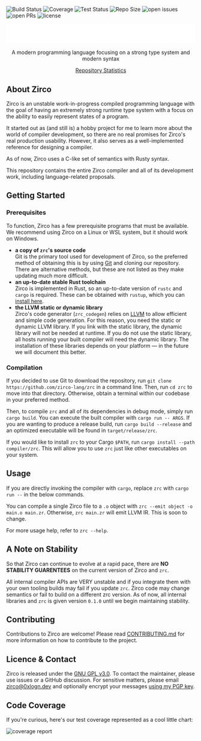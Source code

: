 ![Build Status](https://img.shields.io/github/actions/workflow/status/zirco-lang/zrc/build.yml?style=flat-square) ![Coverage](https://img.shields.io/codecov/c/github/zirco-lang/zrc?style=flat-square) ![Test Status](https://img.shields.io/github/actions/workflow/status/zirco-lang/zrc/test.yml?label=tests&style=flat-square) ![Repo Size](https://img.shields.io/github/repo-size/zirco-lang/zrc?style=flat-square) ![open issues](https://img.shields.io/github/issues-raw/zirco-lang/zrc?style=flat-square) ![open PRs](https://img.shields.io/github/issues-pr-raw/zirco-lang/zrc?style=flat-square) ![license](https://img.shields.io/github/license/zirco-lang/zrc?style=flat-square)

<div align="center">

![Zirco banner](https://github.com/zirco-lang/assets/blob/main/png/wide-light.png)

A modern programming language focusing on a strong type system and modern syntax

[Repository Statistics](https://repo-tracker.com/r/gh/zirco-lang/zrc)

</div>

## About Zirco

Zirco is an unstable work-in-progress compiled programming language with the goal of having an extremely strong runtime type system with a focus on the ability to easily represent states of a program.

It started out as (and still is) a hobby project for me to learn more about the world of compiler development, so there are no real promises for Zirco's real production usability. However, it also serves as a well-implemented reference for designing a compiler.

As of now, Zirco uses a C-like set of semantics with Rusty syntax.

This repository contains the entire Zirco compiler and all of its development work, including language-related proposals.

## Getting Started

### Prerequisites

To function, Zirco has a few prerequisite programs that must be available. We recommend using Zirco on a Linux or WSL system, but it should work on Windows.

- **a copy of `zrc`'s source code**  
  Git is the primary tool used for development of Zirco, so the preferred method of obtaining this is by using [Git](https://git-scm.com/) and cloning our repository. There are alternative methods, but these are not listed as they make updating much more difficult.
- **an up-to-date stable Rust toolchain**  
  Zirco is implemented in Rust, so an up-to-date version of `rustc` and `cargo` is required. These can be obtained with `rustup`, which you can [install here](https://rustup.rs).
- **the LLVM static or dynamic library**  
  Zirco's code generator (`zrc_codegen`) relies on [LLVM](https://llvm.org/) to allow efficient and simple code generation. For this reason, you need the static or dynamic LLVM library. If you link with the static library, the dynamic library will not be needed at runtime. If you do not use the static library, all hosts running your built compiler will need the dynamic library. The installation of these libraries depends on your platform — in the future we will document this better.

### Compilation

If you decided to use Git to download the repository, run `git clone https://github.com/zirco-lang/zrc` in a command line. Then, run `cd zrc` to move into that directory. Otherwise, obtain a terminal within our codebase in your preferred method.

Then, to compile `zrc` and all of its dependencies in debug mode, simply run `cargo build`. You can execute the built compiler with `cargo run -- ARGS`. If you are wanting to produce a release build, run `cargo build --release` and an optimized executable will be found in `target/release/zrc`.

If you would like to install `zrc` to your Cargo `$PATH`, run `cargo install --path compiler/zrc`. This will allow you to use `zrc` just like other executables on your system.

## Usage

If you are directly invoking the compiler with `cargo`, replace `zrc` with `cargo run --` in the below commands.

You can compile a single Zirco file to a `.o` object with `zrc --emit object -o main.o main.zr`. Otherwise, `zrc main.zr` will emit LLVM IR. This is soon to change.

For more usage help, refer to `zrc --help`.

## A Note on Stability

So that Zirco can continue to evolve at a rapid pace, there are **NO STABILITY GUARENTEES** on the current version of Zirco and `zrc`.

All internal compiler APIs are VERY unstable and if you integrate them with your own tooling builds may fail
if you update `zrc`. Zirco code may change semantics or fail to build on a different zrc version. As of now,
all internal libraries and `zrc` is given version `0.1.0` until we begin maintaining stability.

## Contributing

Contributions to Zirco are welcome! Please read [CONTRIBUTING.md](./CONTRIBUTING.md) for more information on how to contribute to the project.

## Licence & Contact

Zirco is released under the [GNU GPL v3.0](./LICENSE). To contact the maintainer, please use issues or a GitHub discussion. For sensitive matters, please email [zirco@0xlogn.dev](mailto:zirco@0xlogn.dev) and optionally encrypt your messages [using my PGP key](https://0xlogn.dev/gpg).

## Code Coverage

If you're curious, here's our test coverage represented as a cool little chart:

![coverage report](https://codecov.io/gh/zirco-lang/zrc/graphs/icicle.svg?token=TI3EP0UNKH)


